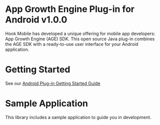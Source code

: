 # App Growth Engine Plug-in for Android v1.0.0

Hook Mobile has developed a unique offering for mobile app developers: App Growth Engine (AGE) SDK.
This open source Java plug-in combines the AGE SDK with a ready-to-use user interface for your Android application.


# Getting Started

See our <a href="http://hookmobile.com/android-tutorial.html" target="_blank">Android Plug-in Getting Started Guide</a>


# Sample Application

This library includes a sample application to guide you in development.


